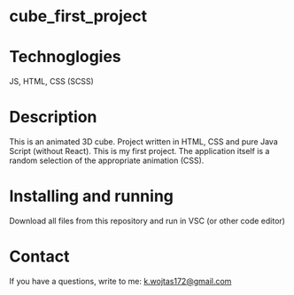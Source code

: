 ﻿# cube_first_project

# Technoglogies
JS, HTML, CSS (SCSS)

# Description
This is an animated 3D cube. Project written in HTML, CSS and pure Java Script (without React). This is my first project. The application itself is a random selection of the appropriate animation (CSS).

# Installing and running

Download all files from this repository and run in VSC (or other code editor)

# Contact

If you have a questions, write to me: k.wojtas172@gmail.com
